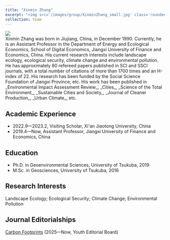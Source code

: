 ```yaml
---
title: "Xinmin Zhang"
excerpt: "<img src='/images/group/XinminZhang_small.jpg' class='rounded-corners'><br/>Principal Investigator"
collection: team
---
```

<img src='/images/group/XinminZhang.jpg' class='rounded-corners'>
<br/>Xinmin Zhang was born in Jiujiang, China, in December 1990. Currently, he is an Assistant Professor in the Department of Energy and Ecological Economics, School of Digital Economics, Jiangxi University of Finance and Economics, China. His current research interests include landscape ecology, ecological security, climate change and environmental pollution. He has approximately 80 refereed papers published in SCI and SSCI journals, with a total number of citations of more than 1700 times and an H-index of 22. His research has been funded by the Social Science Foundation of Jiangxi Province, etc. His work has been published in _Environmental Impact Assessment Review_, _Cities_, _Science of the Total Environment_, _Sustainable Cities and Society_, _Journal of Cleaner Production_, _Urban Climate_, etc.<br/>

## Academic Experience
* 2022.9—2023.2, Visiting Scholar, Xi'an Jiaotong University, China
* 2019.4—Now, Assistant Professor, Jiangxi University of Finance and Economics, China

## Education
* Ph.D. in Geoenvironmental Sciences, University of Tsukuba, 2019
* M.Sc. in Geosciences, University of Tsukuba, 2016

## Research Interests
Landscape Ecology; Ecological Security; Climate Change; Environmental Pollution

## Journal Editorialships
[Carbon Footprints](https://www.oaepublish.com/cf) (2025—Now, Youth Editorial Board)
